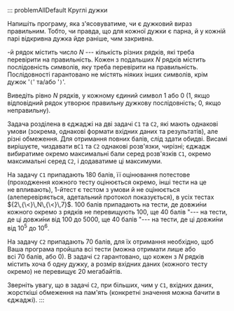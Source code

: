 ::: problemAllDefault
Круглі дужки

Напишіть програму, яка з'ясовуватиме, чи є дужковий вираз правильним.
Тобто, чи правда, що для кожної дужки є парна, й у кожній парі відкривна
дужка йде раніше, чим закривна.

-й рядок містить число $N$ --- кількість різних рядків, які треба
перевірити на правильність. Кожен з подальших $N$ рядків містить
послідовність символів, яку треба перевірити на правильність.
Послідовності гарантовано не містять ніяких інших символів, крім дужок
'`(`' та/або '`)`'.

Виведіть рівно $N$ рядків, у кожному єдиний символ 1 або 0 (1, якщо
відповідний рядок утворює правильну дужкову послідовність; 0, якщо
неправильну).

Задача розділена в єджаджі на дві задачі `C1` та `C2`, які мають
однакові умови (зокрема, однакові формати вхідних даних та результатів),
але різні обмеження. Для отримання повних балів, слід здати обидві.
Висамі вирішуєте, чиздавати в`C1` та `C2` однакові розв'язки, чирізні;
єджадж вибиратиме окремо максимальні бали серед розв'язків `C1`, окремо
максимальні серед `C2`, і додаватиме ці максимуми.

На задачу `C1` припадають 180 балів, її оцінювання потестове
(проходження кожного тесту оцінюється окремо, інші тести на це
не впливають), 1-йтест є тестом з умови й не оцінюється
(алеперевіряється, адетальний протокол показується), в усіх тестах
${2\,{\<}\,N\,{\<}\,7}$. 100 балів припадають на тести, де довжи́ни
кожного окремо з рядків не перевищують 100, ще 40 балів \"--- на тести,
де ці довжи́ни від 100 до 5000, ще 40 балів \"--- на тести, де ці довжи́ни
від $10^5$ до $10^6$.

На задачу `C2` припадають 70 балів, для їх отримання необхідно, щоб Ваша
програма пройшла всі тести (можна отримати лише або всі 70 балів,
або 0). В задачі `C2` гарантовано, що кожен з $N$ рядків містить хоча б
одну дужку, а розмір вхідних даних (кожного тесту окремо) не перевищує
20 мегабайтів.

Зверніть увагу, що в задачі `C2`, при більших, чим у `C1`, вхідних
даних, жорсткіші обмеження на пам'ять (конкретні значення можна бачити в
єджаджі).
:::
